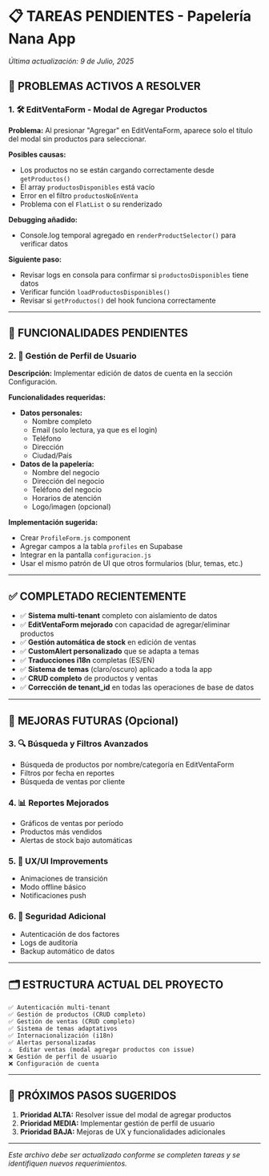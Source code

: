 # 📋 TAREAS PENDIENTES - Papelería Nana App

_Última actualización: 9 de Julio, 2025_

## 🔧 PROBLEMAS ACTIVOS A RESOLVER

### 1. 🛠️ EditVentaForm - Modal de Agregar Productos

**Problema:** Al presionar "Agregar" en EditVentaForm, aparece solo el título del modal sin productos para seleccionar.

**Posibles causas:**

- Los productos no se están cargando correctamente desde `getProductos()`
- El array `productosDisponibles` está vacío
- Error en el filtro `productosNoEnVenta`
- Problema con el `FlatList` o su renderizado

**Debugging añadido:**

- Console.log temporal agregado en `renderProductSelector()` para verificar datos

**Siguiente paso:**

- Revisar logs en consola para confirmar si `productosDisponibles` tiene datos
- Verificar función `loadProductosDisponibles()`
- Revisar si `getProductos()` del hook funciona correctamente

---

## 🚀 FUNCIONALIDADES PENDIENTES

### 2. 👤 Gestión de Perfil de Usuario

**Descripción:** Implementar edición de datos de cuenta en la sección Configuración.

**Funcionalidades requeridas:**

- **Datos personales:**
  - Nombre completo
  - Email (solo lectura, ya que es el login)
  - Teléfono
  - Dirección
  - Ciudad/País
- **Datos de la papelería:**
  - Nombre del negocio
  - Dirección del negocio
  - Teléfono del negocio
  - Horarios de atención
  - Logo/imagen (opcional)

**Implementación sugerida:**

- Crear `ProfileForm.js` component
- Agregar campos a la tabla `profiles` en Supabase
- Integrar en la pantalla `configuracion.js`
- Usar el mismo patrón de UI que otros formularios (blur, temas, etc.)

---

## ✅ COMPLETADO RECIENTEMENTE

- ✅ **Sistema multi-tenant** completo con aislamiento de datos
- ✅ **EditVentaForm mejorado** con capacidad de agregar/eliminar productos
- ✅ **Gestión automática de stock** en edición de ventas
- ✅ **CustomAlert personalizado** que se adapta a temas
- ✅ **Traducciones i18n** completas (ES/EN)
- ✅ **Sistema de temas** (claro/oscuro) aplicado a toda la app
- ✅ **CRUD completo** de productos y ventas
- ✅ **Corrección de tenant_id** en todas las operaciones de base de datos

---

## 📱 MEJORAS FUTURAS (Opcional)

### 3. 🔍 Búsqueda y Filtros Avanzados

- Búsqueda de productos por nombre/categoría en EditVentaForm
- Filtros por fecha en reportes
- Búsqueda de ventas por cliente

### 4. 📊 Reportes Mejorados

- Gráficos de ventas por período
- Productos más vendidos
- Alertas de stock bajo automáticas

### 5. 🎨 UX/UI Improvements

- Animaciones de transición
- Modo offline básico
- Notificaciones push

### 6. 🔐 Seguridad Adicional

- Autenticación de dos factores
- Logs de auditoría
- Backup automático de datos

---

## 🗂️ ESTRUCTURA ACTUAL DEL PROYECTO

```
✅ Autenticación multi-tenant
✅ Gestión de productos (CRUD completo)
✅ Gestión de ventas (CRUD completo)
✅ Sistema de temas adaptativos
✅ Internacionalización (i18n)
✅ Alertas personalizadas
⚠️  Editar ventas (modal agregar productos con issue)
❌ Gestión de perfil de usuario
❌ Configuración de cuenta
```

---

## 🔄 PRÓXIMOS PASOS SUGERIDOS

1. **Prioridad ALTA:** Resolver issue del modal de agregar productos
2. **Prioridad MEDIA:** Implementar gestión de perfil de usuario
3. **Prioridad BAJA:** Mejoras de UX y funcionalidades adicionales

---

_Este archivo debe ser actualizado conforme se completen tareas y se identifiquen nuevos requerimientos._
